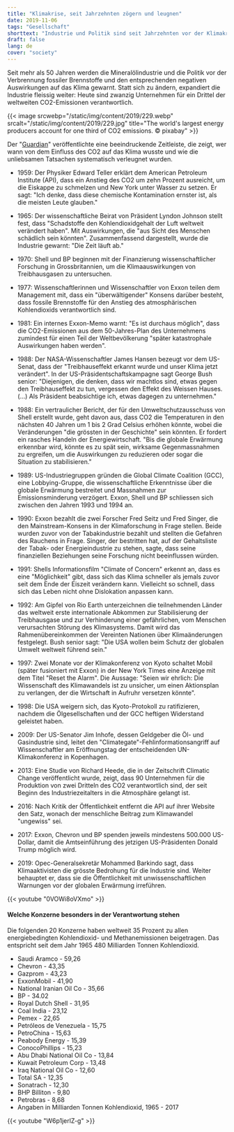 ```yaml
---
title: "Klimakrise, seit Jahrzehnten zögern und leugnen"
date: 2019-11-06
tags: "Gesellschaft"
shorttext: "Industrie und Politik sind seit Jahrzehnten vor der Klimakrise gewarnt. Sie reagierten mit Ignoranz und Verleugnung."
draft: false
lang: de
cover: "society"
---
```


Seit mehr als 50 Jahren werden die Mineralölindustrie und die Politik vor der Verbrennung fossiler Brennstoffe und den entsprechenden negativen Auswirkungen auf das Klima gewarnt. Statt sich zu ändern, expandiert die Industrie fleissig weiter: Heute sind zwanzig Unternehmen für ein Drittel der weltweiten CO2-Emissionen verantwortlich.

{{< image srcwebp="/static/img/content/2019/229.webp" srcalt="/static/img/content/2019/229.jpg" title="The world's largest energy producers account for one third of CO2 emissions. © pixabay" >}}

Der "[Guardian](https://www.theguardian.com/environment/ng-interactive/2019/oct/09/half-century-dither-denial-climate-crisis-timeline?fbclid=IwAR349kM-tpAs4CzpXfUb02vIk4qeB8m2zJlrgvR4bAEiZFuHkuzWuoHvyhg "Half a century of dither and denial – a climate crisis timeline")" veröffentlichte eine beeindruckende Zeitleiste, die zeigt, wer wann von dem Einfluss des CO2 auf das Klima wusste und wie die unliebsamen Tatsachen systematisch verleugnet wurden.

  - 1959: Der Physiker Edward Teller erklärt dem American Petroleum Institute (API), dass ein Anstieg des CO2 um zehn Prozent ausreicht, um die Eiskappe zu schmelzen und New York unter Wasser zu setzen. Er sagt: "Ich denke, dass diese chemische Kontamination ernster ist, als die meisten Leute glauben."

  - 1965: Der wissenschaftliche Beirat von Präsident Lyndon Johnson stellt fest, dass "Schadstoffe den Kohlendioxidgehalt der Luft weltweit verändert haben". Mit Auswirkungen, die "aus Sicht des Menschen schädlich sein könnten". Zusammenfassend dargestellt, wurde die Industrie gewarnt: "Die Zeit läuft ab."

  - 1970: Shell und BP beginnen mit der Finanzierung wissenschaftlicher Forschung in Grossbritannien, um die Klimaauswirkungen von Treibhausgasen zu untersuchen.

  - 1977: Wissenschaftlerinnen und Wissenschaftler von Exxon teilen dem Management mit, dass ein "überwältigender" Konsens darüber besteht, dass fossile Brennstoffe für den Anstieg des atmosphärischen Kohlendioxids verantwortlich sind.

  - 1981: Ein internes Exxon-Memo warnt: "Es ist durchaus möglich", dass die CO2-Emissionen aus dem 50-Jahres-Plan des Unternehmens zumindest für einen Teil der Weltbevölkerung "später katastrophale Auswirkungen haben werden".

  - 1988: Der NASA-Wissenschaftler James Hansen bezeugt vor dem US-Senat, dass der "Treibhauseffekt erkannt wurde und unser Klima jetzt verändert". In der US-Präsidentschaftskampagne sagt George Bush senior: "Diejenigen, die denken, dass wir machtlos sind, etwas gegen den Treibhauseffekt zu tun, vergessen den Effekt des Weissen Hauses. (...) Als Präsident beabsichtige ich, etwas dagegen zu unternehmen."

  - 1988: Ein vertraulicher Bericht, der für den Umweltschutzausschuss von Shell erstellt wurde, geht davon aus, dass CO2 die Temperaturen in den nächsten 40 Jahren um 1 bis 2 Grad Celsius erhöhen könnte, wobei die Veränderungen "die grössten in der Geschichte" sein könnten. Er fordert ein rasches Handeln der Energiewirtschaft. "Bis die globale Erwärmung erkennbar wird, könnte es zu spät sein, wirksame Gegenmassnahmen zu ergreifen, um die Auswirkungen zu reduzieren oder sogar die Situation zu stabilisieren."

  - 1989: US-Industriegruppen gründen die Global Climate Coalition (GCC), eine Lobbying-Gruppe, die wissenschaftliche Erkenntnisse über die globale Erwärmung bestreitet und Massnahmen zur Emissionsminderung verzögert. Exxon, Shell und BP schliessen sich zwischen den Jahren 1993 und 1994 an.

  - 1990: Exxon bezahlt die zwei Forscher Fred Seitz und Fred Singer, die den Mainstream-Konsens in der Klimaforschung in Frage stellen. Beide wurden zuvor von der Tabakindustrie bezahlt und stellten die Gefahren des Rauchens in Frage. Singer, der bestritten hat, auf der Gehaltsliste der Tabak- oder Energieindustrie zu stehen, sagte, dass seine finanziellen Beziehungen seine Forschung nicht beeinflussen würden.

  - 1991: Shells Informationsfilm "Climate of Concern" erkennt an, dass es eine "Möglichkeit" gibt, dass sich das Klima schneller als jemals zuvor seit dem Ende der Eiszeit verändern kann. Vielleicht so schnell, dass sich das Leben nicht ohne Dislokation anpassen kann.

  - 1992: Am Gipfel von Rio Earth unterzeichnen die teilnehmenden Länder das weltweit erste internationale Abkommen zur Stabilisierung der Treibhausgase und zur Verhinderung einer gefährlichen, vom Menschen verursachten Störung des Klimasystems. Damit wird das Rahmenübereinkommen der Vereinten Nationen über Klimaänderungen festgelegt. Bush senior sagt: "Die USA wollen beim Schutz der globalen Umwelt weltweit führend sein."

  - 1997: Zwei Monate vor der Klimakonferenz von Kyoto schaltet Mobil (später fusioniert mit Exxon) in der New York Times eine Anzeige mit dem Titel "Reset the Alarm". Die Aussage: "Seien wir ehrlich: Die Wissenschaft des Klimawandels ist zu unsicher, um einen Aktionsplan zu verlangen, der die Wirtschaft in Aufruhr versetzen könnte".

  - 1998: Die USA weigern sich, das Kyoto-Protokoll zu ratifizieren, nachdem die Ölgesellschaften und der GCC heftigen Widerstand geleistet haben.

  - 2009: Der US-Senator Jim Inhofe, dessen Geldgeber die Öl- und Gasindustrie sind, leitet den "Climategate"-Fehlinformationsangriff auf Wissenschaftler am Eröffnungstag der entscheidenden UN-Klimakonferenz in Kopenhagen.

  - 2013: Eine Studie von Richard Heede, die in der Zeitschrift Climatic Change veröffentlicht wurde, zeigt, dass 90 Unternehmen für die Produktion von zwei Dritteln des CO2 verantwortlich sind, der seit Beginn des Industriezeitalters in die Atmosphäre gelangt ist.

  - 2016: Nach Kritik der Öffentlichkeit entfernt die API auf ihrer Website den Satz, wonach der menschliche Beitrag zum Klimawandel "ungewiss" sei.

  - 2017: Exxon, Chevron und BP spenden jeweils mindestens 500.000 US-Dollar, damit die Amtseinführung des jetzigen US-Präsidenten Donald Trump möglich wird.

  - 2019: Opec-Generalsekretär Mohammed Barkindo sagt, dass Klimaaktivisten die grösste Bedrohung für die Industrie sind. Weiter behauptet er, dass sie die Öffentlichkeit mit unwissenschaftlichen Warnungen vor der globalen Erwärmung irreführen.

{{< youtube "0VOWi8oVXmo" >}}

#### Welche Konzerne besonders in der Verantwortung stehen

Die folgenden 20 Konzerne haben weltweit 35 Prozent zu allen energiebedingten Kohlendioxid- und Methanemissionen beigetragen. Das entspricht seit dem Jahr 1965 480 Milliarden Tonnen Kohlendioxid.

  - Saudi Aramco - 59,26
  - Chevron - 43,35
  - Gazprom - 43,23
  - ExxonMobil - 41,90
  - National Iranian Oil Co - 35,66
  - BP - 34.02
  - Royal Dutch Shell - 31,95
  - Coal India - 23,12
  - Pemex - 22,65
  - Petróleos de Venezuela - 15,75
  - PetroChina - 15,63
  - Peabody Energy - 15,39
  - ConocoPhillips - 15,23
  - Abu Dhabi National Oil Co - 13,84
  - Kuwait Petroleum Corp - 13,48
  - Iraq National Oil Co  - 12,60
  - Total SA  - 12,35
  - Sonatrach - 12,30
  - BHP Billiton - 9,80
  - Petrobras - 8,68
  - Angaben in Milliarden Tonnen Kohlendioxid, 1965 - 2017
  
{{< youtube "W6p1jerlZ-g" >}}
